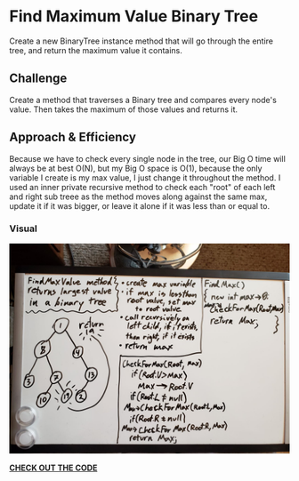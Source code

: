 # Find Maximum Value Binary Tree
Create a new BinaryTree instance method that will go through the entire tree, and return the maximum value it contains.

## Challenge
Create a method that traverses a Binary tree and compares every node's value. Then takes the maximum of those values and returns it.

## Approach & Efficiency
Because we have to check every single node in the tree, our Big O time will always be at best O(N), but my Big O space is O(1), because the only variable I create is my max value, I just change it throughout the method. I used an inner private recursive method to check each "root" of each left and right sub treee as the method moves along against the same max, update it if it was bigger, or leave it alone if it was less than or equal to.

### Visual
![image](../../../assets/FindMax.jpg)

[__CHECK OUT THE CODE__](FindMaxTree/Program.cs)
